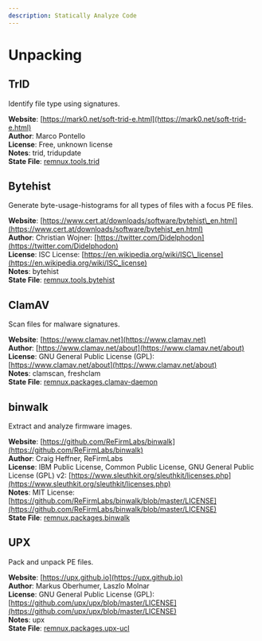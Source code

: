 ```yaml
---
description: Statically Analyze Code
---
```


# Unpacking

## TrID

Identify file type using signatures.

**Website**: [https://mark0.net/soft-trid-e.html](https://mark0.net/soft-trid-e.html)  
**Author**: Marco Pontello  
**License**: Free, unknown license  
**Notes**: trid, tridupdate  
**State File**: [remnux.tools.trid](https://github.com/REMnux/salt-states/blob/master/remnux/tools/trid.sls)

## Bytehist

Generate byte-usage-histograms for all types of files with a focus PE files.

**Website**: [https://www.cert.at/downloads/software/bytehist\_en.html](https://www.cert.at/downloads/software/bytehist_en.html)  
**Author**: Christian Wojner: [https://twitter.com/Didelphodon](https://twitter.com/Didelphodon)  
**License**: ISC License: [https://en.wikipedia.org/wiki/ISC\_license](https://en.wikipedia.org/wiki/ISC_license)  
**Notes**: bytehist  
**State File**: [remnux.tools.bytehist](https://github.com/REMnux/salt-states/blob/master/remnux/tools/bytehist.sls)

## ClamAV

Scan files for malware signatures.

**Website**: [https://www.clamav.net](https://www.clamav.net)  
**Author**: [https://www.clamav.net/about](https://www.clamav.net/about)  
**License**: GNU General Public License \(GPL\): [https://www.clamav.net/about](https://www.clamav.net/about)  
**Notes**: clamscan, freshclam  
**State File**: [remnux.packages.clamav-daemon](https://github.com/REMnux/salt-states/blob/master/remnux/packages/clamav-daemon.sls)

## binwalk

Extract and analyze firmware images.

**Website**: [https://github.com/ReFirmLabs/binwalk](https://github.com/ReFirmLabs/binwalk)  
**Author**: Craig Heffner, ReFirmLabs  
**License**: IBM Public License, Common Public License, GNU General Public License \(GPL\) v2: [https://www.sleuthkit.org/sleuthkit/licenses.php](https://www.sleuthkit.org/sleuthkit/licenses.php)  
**Notes**: MIT License: [https://github.com/ReFirmLabs/binwalk/blob/master/LICENSE](https://github.com/ReFirmLabs/binwalk/blob/master/LICENSE)  
**State File**: [remnux.packages.binwalk](https://github.com/REMnux/salt-states/blob/master/remnux/packages/binwalk.sls)

## UPX

Pack and unpack PE files.

**Website**: [https://upx.github.io](https://upx.github.io)  
**Author**: Markus Oberhumer, Laszlo Molnar  
**License**: GNU General Public License \(GPL\): [https://github.com/upx/upx/blob/master/LICENSE](https://github.com/upx/upx/blob/master/LICENSE)  
**Notes**: upx  
**State File**: [remnux.packages.upx-ucl](https://github.com/REMnux/salt-states/blob/master/remnux/packages/upx-ucl.sls)

